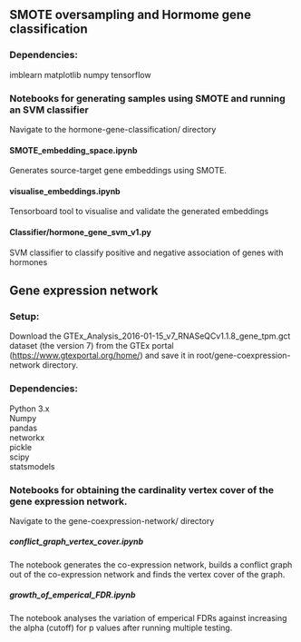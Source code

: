 ## SMOTE oversampling and Hormome gene classification

### Dependencies:

imblearn
matplotlib
numpy
tensorflow

### Notebooks for generating samples using SMOTE and running an SVM classifier

Navigate to the hormone-gene-classification/ directory

#### SMOTE_embedding_space.ipynb

Generates source-target gene embeddings using SMOTE.

#### visualise_embeddings.ipynb

Tensorboard tool to visualise and validate the generated embeddings

#### Classifier/hormone_gene_svm_v1.py

SVM classifier to classify positive and negative association of genes with hormones 


## Gene expression network

### Setup:

Download the GTEx_Analysis_2016-01-15_v7_RNASeQCv1.1.8_gene_tpm.gct dataset (the version 7) from the GTEx portal (https://www.gtexportal.org/home/) and save it in root/gene-coexpression-network directory.

### Dependencies:

Python 3.x  
Numpy  
pandas  
networkx  
pickle  
scipy  
statsmodels  

### Notebooks for obtaining the cardinality vertex cover of the gene expression network.

Navigate to the gene-coexpression-network/ directory

##### conflict_graph_vertex_cover.ipynb

The notebook generates the co-expression network, builds a conflict graph out of the co-expression network and finds the vertex cover of the graph.

##### growth_of_emperical_FDR.ipynb

The notebook analyses the variation of emperical FDRs against increasing the alpha (cutoff) for p values after running multiple testing.
